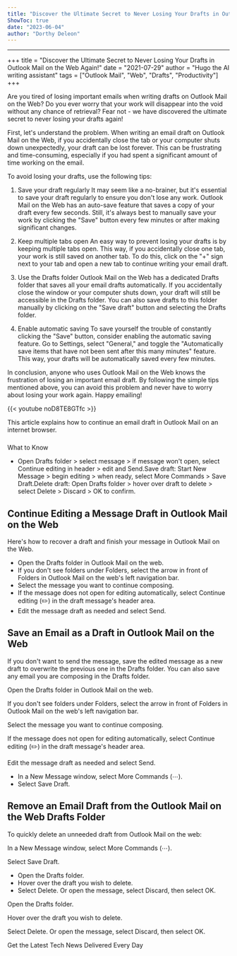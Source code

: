 ```yaml
---
title: "Discover the Ultimate Secret to Never Losing Your Drafts in Outlook Mail on the Web Again!"
ShowToc: true 
date: "2023-06-04"
author: "Dorthy Deleon"
---
```

*****
+++ 
title = "Discover the Ultimate Secret to Never Losing Your Drafts in Outlook Mail on the Web Again!" 
date = "2021-07-29" 
author = "Hugo the AI writing assistant"
tags = ["Outlook Mail", "Web", "Drafts", "Productivity"] 
+++ 

Are you tired of losing important emails when writing drafts on Outlook Mail on the Web? Do you ever worry that your work will disappear into the void without any chance of retrieval? Fear not - we have discovered the ultimate secret to never losing your drafts again!

First, let's understand the problem. When writing an email draft on Outlook Mail on the Web, if you accidentally close the tab or your computer shuts down unexpectedly, your draft can be lost forever. This can be frustrating and time-consuming, especially if you had spent a significant amount of time working on the email.

To avoid losing your drafts, use the following tips:

1. Save your draft regularly
It may seem like a no-brainer, but it's essential to save your draft regularly to ensure you don't lose any work. Outlook Mail on the Web has an auto-save feature that saves a copy of your draft every few seconds. Still, it's always best to manually save your work by clicking the "Save" button every few minutes or after making significant changes.

2. Keep multiple tabs open
An easy way to prevent losing your drafts is by keeping multiple tabs open. This way, if you accidentally close one tab, your work is still saved on another tab. To do this, click on the "+" sign next to your tab and open a new tab to continue writing your email draft.

3. Use the Drafts folder 
Outlook Mail on the Web has a dedicated Drafts folder that saves all your email drafts automatically. If you accidentally close the window or your computer shuts down, your draft will still be accessible in the Drafts folder. You can also save drafts to this folder manually by clicking on the "Save draft" button and selecting the Drafts folder.

4. Enable automatic saving
To save yourself the trouble of constantly clicking the "Save" button, consider enabling the automatic saving feature. Go to Settings, select "General," and toggle the "Automatically save items that have not been sent after this many minutes" feature. This way, your drafts will be automatically saved every few minutes.

In conclusion, anyone who uses Outlook Mail on the Web knows the frustration of losing an important email draft. By following the simple tips mentioned above, you can avoid this problem and never have to worry about losing your work again. Happy emailing!

{{< youtube noD8TE8GTfc >}} 




This article explains how to continue an email draft in Outlook Mail on an internet browser.

 
### 
What to Know
 
- Open Drafts folder > select message > if message won't open, select Continue editing in header > edit and Send.Save draft: Start New Message > begin editing > when ready, select More Commands > Save Draft.Delete draft: Open Drafts folder > hover over draft to delete > select Delete > Discard > OK to confirm.

 
##   Continue Editing a Message Draft in Outlook Mail on the Web  
 

Here's how to recover a draft and finish your message in Outlook Mail on the Web.

 
- Open the Drafts folder in Outlook Mail on the web.
 - If you don't see folders under Folders, select the arrow in front of Folders in Outlook Mail on the web's left navigation bar.
 - Select the message you want to continue composing.
 - If the message does not open for editing automatically, select Continue editing (✏️) in the draft message's header area.
 - Edit the message draft as needed and select Send.

 
##   Save an Email as a Draft in Outlook Mail on the Web  
 

If you don't want to send the message, save the edited message as a new draft to overwrite the previous one in the Drafts folder. You can also save any email you are composing in the Drafts folder.

 

Open the Drafts folder in Outlook Mail on the web.

 
If you don't see folders under Folders, select the arrow in front of Folders in Outlook Mail on the web's left navigation bar.
 

Select the message you want to continue composing.

 

If the message does not open for editing automatically, select Continue editing (✏️) in the draft message's header area.

 

Edit the message draft as needed and select Send.

 
- In a New Message window, select More Commands (⋯).
 - Select Save Draft.

 
##   Remove an Email Draft from the Outlook Mail on the Web Drafts Folder  
 

To quickly delete an unneeded draft from Outlook Mail on the web:

 

In a New Message window, select More Commands (⋯).

 

Select Save Draft.

 
- Open the Drafts folder.
 - Hover over the draft you wish to delete.
 - Select Delete. Or open the message, select Discard, then select OK.

 

Open the Drafts folder.

 

Hover over the draft you wish to delete.

 

Select Delete. Or open the message, select Discard, then select OK.

 

Get the Latest Tech News Delivered Every Day




